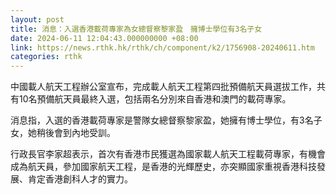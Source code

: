 ```yaml
---
layout: post
title: 消息：入選香港載荷專家為女總督察黎家盈　擁博士學位有3名子女
date: 2024-06-11 12:04:43.000000000 +08:00
link: https://news.rthk.hk/rthk/ch/component/k2/1756908-20240611.htm
categories: rthk
---
```


中國載人航天工程辦公室宣布，完成載人航天工程第四批預備航天員選拔工作，共有10名預備航天員最終入選，包括兩名分別來自香港和澳門的載荷專家。

消息指，入選的香港載荷專家是警隊女總督察黎家盈，她擁有博士學位，有3名子女，她稍後會到內地受訓。

行政長官李家超表示，首次有香港市民獲選為國家載人航天工程載荷專家，有機會成為航天員，參加國家航天工程，是香港的光輝歷史，亦突顯國家重視香港科技發展、肯定香港創科人才的實力。
